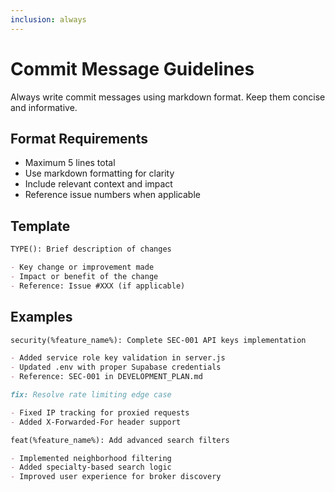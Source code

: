 ```yaml
---
inclusion: always
---
```


# Commit Message Guidelines

Always write commit messages using markdown format. Keep them concise and informative.

## Format Requirements
- Maximum 5 lines total
- Use markdown formatting for clarity
- Include relevant context and impact
- Reference issue numbers when applicable

## Template
```markdown
TYPE(): Brief description of changes

- Key change or improvement made
- Impact or benefit of the change
- Reference: Issue #XXX (if applicable)
```

## Examples
```markdown
security(%feature_name%): Complete SEC-001 API keys implementation

- Added service role key validation in server.js
- Updated .env with proper Supabase credentials
- Reference: SEC-001 in DEVELOPMENT_PLAN.md
```

```markdown
fix: Resolve rate limiting edge case

- Fixed IP tracking for proxied requests
- Added X-Forwarded-For header support
```

```markdown
feat(%feature_name%): Add advanced search filters

- Implemented neighborhood filtering
- Added specialty-based search logic
- Improved user experience for broker discovery
```